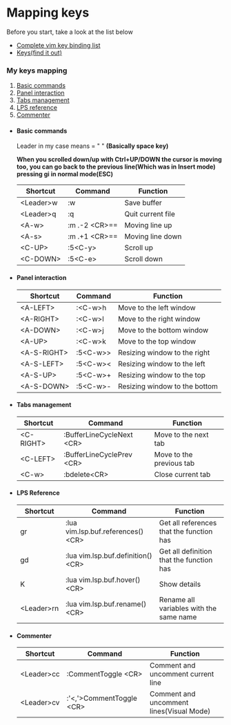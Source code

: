 <h1>Mapping keys</h1>
<p>Before you start, take a look at the list below </p>
<ul>    
  <li><a href="https://hea-www.harvard.edu/~fine/Tech/vi.html">Complete vim key binding list</a></li>
  <li><a href="#">Keys(find it out)</a></li>
</ul>
<h3>My keys mapping</h3>
<ol>
  <li><a href="#basic-commands">Basic commands</a></li>
  <li><a href="#panel-interaction">Panel interaction</a></li>
  <li><a href="#tabs-management">Tabs management</a></li>
  <li><a href="#lps-reference">LPS reference</a></li>
  <li><a href="#commenter">Commenter</a></li>
</ol>
<ul>
<li><h4>Basic commands</h4></li>
<p>Leader in my case means = " " <b>(Basically space key)</b></p>
<p><b>When you scrolled down/up with Ctrl+UP/DOWN the cursor is moving too, you can go back to the previous line(Which was in Insert mode) pressing gi in normal mode(ESC)</b></p>
 <table id="basic-commands">
    <thead>
      <tr>
      <th>Shortcut</th>
      <th>Command</th>
      <th>Function</th>
      </tr>
    </thead>
    <tbody>
      <tr>
        <td>&lt;Leader&gtw</td>
        <td>:w</td>
        <td>Save buffer</td>
      </tr>
      <tr>
        <td>&lt;Leader&gtq</td>
        <td>:q</td>
        <td>Quit current file</td>
      </tr>
      <tr>
        <td>&lt;A-w&gt</td>
        <td>:m .-2 &lt;CR&gt;==</td>
        <td>Moving line up</td>
      </tr>
      <tr>
        <td>&lt;A-s&gt</td>
        <td>:m .+1 &lt;CR&gt;==</td>
        <td>Moving line down</td>
      </tr>
      <tr>
        <td>&lt;C-UP&gt</td>
        <td>:5&lt;C-y&gt;</td>
        <td>Scroll up</td>
      </tr>
      <tr>
        <td>&lt;C-DOWN&gt</td>
        <td>:5&lt;C-e&gt;</td>
        <td>Scroll down</td>
      </tr>
    </tbody>
  </table>
  <li><h4>Panel interaction</h4></li>
  <table id="panel-interaction">
    <thead>
      <tr>
      <th>Shortcut</th>
      <th>Command</th>
      <th>Function</th>
      </tr>
    </thead>
    <tbody>
      <tr>
        <td>&lt;A-LEFT&gt;</td>
        <td>:&lt;C-w&gt;h</td>
        <td>Move to the left window </td>
      </tr>
      <tr>
        <td>&lt;A-RIGHT&gt;</td>
        <td>:&lt;C-w&gt;l</td>
        <td>Move to the right window </td>
      </tr>
      <tr>
        <td>&lt;A-DOWN&gt;</td>
        <td>:&lt;C-w&gt;j</td>
        <td>Move to the bottom window </td>
      </tr>
      <tr>
        <td>&lt;A-UP&gt;</td>
        <td>:&lt;C-w&gt;k</td>
        <td>Move to the top window </td>
      </tr>
      <tr>
        <td>&lt;A-S-RIGHT&gt;</td>
        <td>:5&lt;C-w&gt&gt;</td>
        <td>Resizing window to the right</td>
      </tr>
      <tr>
        <td>&lt;A-S-LEFT&gt;</td>
        <td>:5&lt;C-w&gt&lt;</td>
        <td>Resizing window to the left</td>
      </tr>
      <tr>
        <td>&lt;A-S-UP&gt;</td>
        <td>:5&lt;C-w&gt+</td>
        <td>Resizing window to the top</td>
      </tr>
      <tr>
        <td>&lt;A-S-DOWN&gt;</td>
        <td>:5&lt;C-w&gt-</td>
        <td>Resizing window to the bottom</td>
      </tr>
    </tbody>
  </table>
  <li><h4>Tabs management</h4></li>
  <table id="tabs-management">
    <thead>
      <tr>
      <th>Shortcut</th>
      <th>Command</th>
      <th>Function</th>
      </tr>
    </thead>
    <tbody>
      <tr>
        <td>&lt;C-RIGHT&gt;</td>
        <td>:BufferLineCycleNext &ltCR&gt;</td>
        <td>Move to the next tab </td>
      </tr>
      <tr>
        <td>&lt;C-LEFT&gt;</td>
        <td>:BufferLineCyclePrev &ltCR&gt;</td>
        <td>Move to the previous tab </td>
      </tr>
      <tr>
        <td>&lt;C-w&gt;</td>
        <td>:bdelete&lt;CR&gt;</td>
        <td>Close current tab</td>
      </tr>
    </tbody>
  </table>
  <li><h4>LPS Reference</h4></li>
  <table id="lps-reference">
    <thead>
      <tr>
      <th>Shortcut</th>
      <th>Command</th>
      <th>Function</th>
      </tr>
    </thead>
    <tbody>
      <tr>
        <td>gr</td>
        <td>:lua vim.lsp.buf.references() &lt;CR&gt;</td>
        <td>Get all references that the function has</td>
      </tr>
      <tr>
        <td>gd</td>
        <td>:lua vim.lsp.buf.definition() &lt;CR&gt;</td>
        <td>Get all definition that the function has</td>
      </tr>
      <tr>
        <td>K</td>
        <td>:lua vim.lsp.buf.hover() &lt;CR&gt;</td>
        <td>Show details </td>
      </tr>
      <tr>
        <td>&lt;Leader&gt;rn</td>
        <td>:lua vim.lsp.buf.rename() &lt;CR&gt;</td>
        <td>Rename all variables with the same name </td>
      </tr>
    </tbody>
  </table>
  <li><h4>Commenter</h4></li>
  <table id="commenter">
    <thead>
      <tr>
      <th>Shortcut</th>
      <th>Command</th>
      <th>Function</th>
      </tr>
    </thead>
    <tbody>
      <tr>
        <td>&lt;Leader&gt;cc</td>
        <td>:CommentToggle &lt;CR&gt;</td>
        <td>Comment and uncomment current line</td>
      </tr>
      <tr>
        <td>&lt;Leader&gt;cv</td>
        <td>:'&lt;,'&gt;CommentToggle &lt;CR&gt;</td>
        <td>Comment and uncomment lines(Visual Mode)</td>
      </tr>
   </tbody>
  </table>

</ul>
